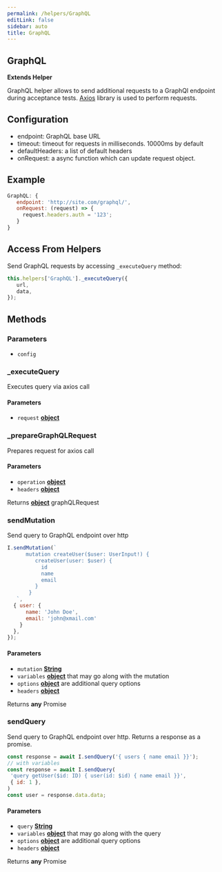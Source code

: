 ```yaml
---
permalink: /helpers/GraphQL
editLink: false
sidebar: auto
title: GraphQL
---
```


<!-- Generated by documentation.js. Update this documentation by updating the source code. -->

## GraphQL

**Extends Helper**

GraphQL helper allows to send additional requests to a GraphQl endpoint during acceptance tests.
[Axios][1] library is used to perform requests.

## Configuration

-   endpoint: GraphQL base URL
-   timeout: timeout for requests in milliseconds. 10000ms by default
-   defaultHeaders: a list of default headers
-   onRequest: a async function which can update request object.

## Example

```js
GraphQL: {
   endpoint: 'http://site.com/graphql/',
   onRequest: (request) => {
     request.headers.auth = '123';
   }
}
```

## Access From Helpers

Send GraphQL requests by accessing `_executeQuery` method:

```js
this.helpers['GraphQL']._executeQuery({
   url,
   data,
});
```

## Methods

### Parameters

-   `config`  

### _executeQuery

Executes query via axios call

#### Parameters

-   `request` **[object][2]** 

### _prepareGraphQLRequest

Prepares request for axios call

#### Parameters

-   `operation` **[object][2]** 
-   `headers` **[object][2]** 

Returns **[object][2]** graphQLRequest

### sendMutation

Send query to GraphQL endpoint over http

```js
I.sendMutation(`
      mutation createUser($user: UserInput!) {
         createUser(user: $user) {
           id
           name
           email
         }
       }
   `,
  { user: {
      name: 'John Doe',
      email: 'john@xmail.com'
    }
  },
});
```

#### Parameters

-   `mutation` **[String][3]** 
-   `variables` **[object][2]** that may go along with the mutation
-   `options` **[object][2]** are additional query options 
-   `headers` **[object][2]**  

Returns **any** Promise<any>

### sendQuery

Send query to GraphQL endpoint over http.
Returns a response as a promise.

```js
const response = await I.sendQuery('{ users { name email }}');
// with variables
const response = await I.sendQuery(
 'query getUser($id: ID) { user(id: $id) { name email }}',
 { id: 1 },
)
const user = response.data.data;
```

#### Parameters

-   `query` **[String][3]** 
-   `variables` **[object][2]** that may go along with the query
-   `options` **[object][2]** are additional query options 
-   `headers` **[object][2]**  

Returns **any** Promise<any>

[1]: https://github.com/axios/axios

[2]: https://developer.mozilla.org/docs/Web/JavaScript/Reference/Global_Objects/Object

[3]: https://developer.mozilla.org/docs/Web/JavaScript/Reference/Global_Objects/String
